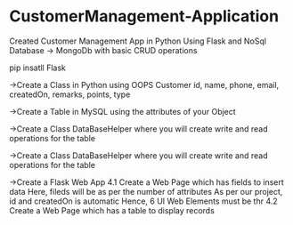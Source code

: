 # CustomerManagement-Application

Created Customer Management App in Python Using Flask and NoSql Database -> MongoDb with basic CRUD operations

pip insatll Flask

  ->Create a Class in Python using OOPS Customer id, name, phone, email, createdOn, remarks, points, type

->Create a Table in MySQL using the attributes of your Object

->Create a Class DataBaseHelper where you will create write and read operations for the table

->Create a Class DataBaseHelper where you will create write and read operations for the table

->Create a Flask Web App 4.1 Create a Web Page which has fields to insert data Here, fileds will be as per the number of attributes As per our project, id and createdOn is 
    automatic Hence, 6 UI Web Elements must be thr 4.2 Create a Web Page which has a table to display records
    
    
    
